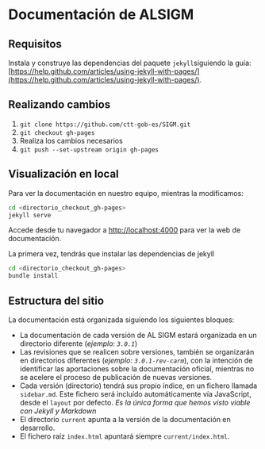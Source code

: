 
# Documentación de ALSIGM


## Requisitos
Instala y construye las dependencias del paquete `jekyll`siguiendo la guía: [https://help.github.com/articles/using-jekyll-with-pages/](https://help.github.com/articles/using-jekyll-with-pages/).


## Realizando cambios

1. `git clone https://github.com/ctt-gob-es/SIGM.git `
2. `git checkout gh-pages`
3. Realiza los cambios necesarios
4. `git push --set-upstream origin gh-pages`

## Visualización en local

Para ver la documentación en nuestro equipo, mientras la modificamos:

```bash
cd <directorio_checkout_gh-pages>
jekyll serve
```
Accede desde tu navegador a [http://localhost:4000](http://localhost:4000) para ver la web de documentación.

La primera vez, tendrás que instalar las dependencias de jekyll

```bash
cd <directorio_checkout_gh-pages>
bundle install
```

## Estructura del sitio
La documentación está organizada siguiendo los siguientes bloques:

- La documentación de cada versión de AL SIGM estará organizada en un directorio diferente (*ejemplo: `3.0.1`*)
- Las revisiones que se realicen sobre versiones, también se organizarán en directorios diferentes (*ejemplo: `3.0.1-rev-carm`*), con la intención de identificar las aportaciones sobre la documentación oficial, mientras no se acelere el proceso de publicación de nuevas versiones.
- Cada versión (directorio) tendrá sus propio índice, en un fichero llamada `sidebar.md`. Este fichero será incluído automáticamente vía JavaScript, desde el `layout` por defecto. *Es la única forma que hemos visto viable con Jekyll y Markdown*
- El directorio `current` apunta a la versión de la documentación en desarrollo.
- El fichero raíz `index.html` apuntará siempre `current/index.html`.

